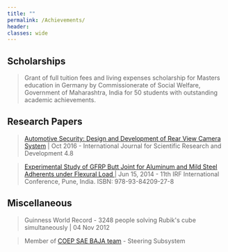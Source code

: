 ```yaml
---
title: ""
permalink: /Achievements/
header:
classes: wide
---
```



## Scholarships

>   Grant of full tuition fees and living expenses scholarship for Masters education in Germany by Commissionerate of Social Welfare, Government of Maharashtra, India for 50 students with outstanding academic achievements.

## Research Papers

>   [Automotive Security: Design and Development of Rear View Camera System](http://www.ijsrd.com/articles/IJSRDV4I80426.pdf) | Oct 2016
    -   International Journal for Scientific Research and Development 4.8

>   [Experimental Study of GFRP Butt Joint for Aluminum and Mild Steel Adherents under Flexural Load ](http://iraj.in/journal/journal_file/journal_pdf/-1476357756121-126.pdf)| Jun 15, 2014
    -   11th IRF International Conference, Pune, India. ISBN: 978-93-84209-27-8

## Miscellaneous

>   Guinness World Record - 3248 people solving Rubik's cube simultaneously | 04 Nov 2012

>   Member of [COEP SAE BAJA team](https://www.facebook.com/COEPMotorsports/) - Steering Subsystem












